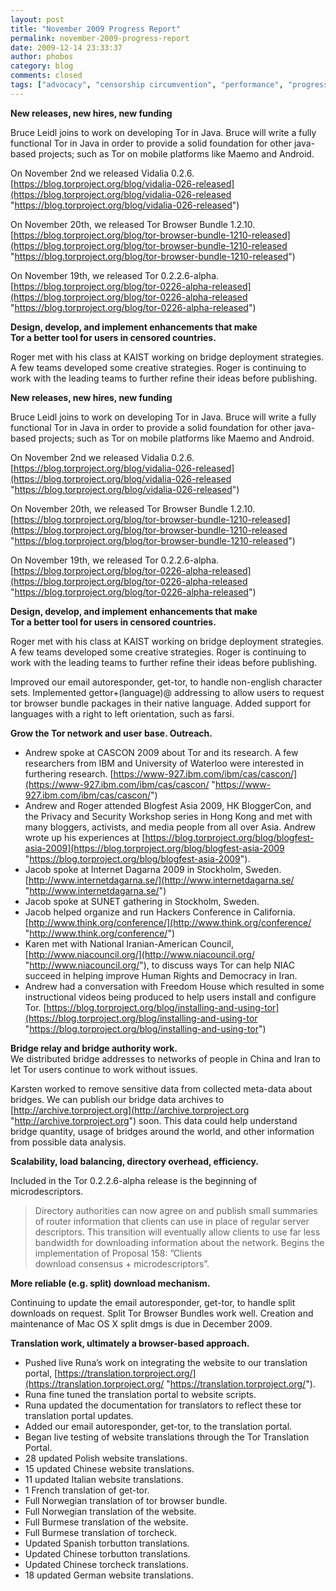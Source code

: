 ```yaml
---
layout: post
title: "November 2009 Progress Report"
permalink: november-2009-progress-report
date: 2009-12-14 23:33:37
author: phobos
category: blog
comments: closed
tags: ["advocacy", "censorship circumvention", "performance", "progress report", "tor in java", "translation"]
---
```


**New releases, new hires, new funding**

Bruce Leidl joins to work on developing Tor in Java. Bruce will write a fully functional Tor in Java in order to provide a solid foundation for other java-based projects; such as Tor on mobile platforms like Maemo and Android.

On November 2nd we released Vidalia 0.2.6. [https://blog.torproject.org/blog/vidalia-026-released](https://blog.torproject.org/blog/vidalia-026-released "https://blog.torproject.org/blog/vidalia-026-released")

On November 20th, we released Tor Browser Bundle 1.2.10. [https://blog.torproject.org/blog/tor-browser-bundle-1210-released](https://blog.torproject.org/blog/tor-browser-bundle-1210-released "https://blog.torproject.org/blog/tor-browser-bundle-1210-released")

On November 19th, we released Tor 0.2.2.6-alpha. [https://blog.torproject.org/blog/tor-0226-alpha-released](https://blog.torproject.org/blog/tor-0226-alpha-released "https://blog.torproject.org/blog/tor-0226-alpha-released")

**Design, develop, and implement enhancements that make  
 Tor a better tool for users in censored countries.**

Roger met with his class at KAIST working on bridge deployment strategies. A few teams developed some creative strategies. Roger is continuing to work with the leading teams to further refine their ideas before publishing.

<!-- more -->

**New releases, new hires, new funding**

Bruce Leidl joins to work on developing Tor in Java. Bruce will write a fully functional Tor in Java in order to provide a solid foundation for other java-based projects; such as Tor on mobile platforms like Maemo and Android.

On November 2nd we released Vidalia 0.2.6. [https://blog.torproject.org/blog/vidalia-026-released](https://blog.torproject.org/blog/vidalia-026-released "https://blog.torproject.org/blog/vidalia-026-released")

On November 20th, we released Tor Browser Bundle 1.2.10. [https://blog.torproject.org/blog/tor-browser-bundle-1210-released](https://blog.torproject.org/blog/tor-browser-bundle-1210-released "https://blog.torproject.org/blog/tor-browser-bundle-1210-released")

On November 19th, we released Tor 0.2.2.6-alpha. [https://blog.torproject.org/blog/tor-0226-alpha-released](https://blog.torproject.org/blog/tor-0226-alpha-released "https://blog.torproject.org/blog/tor-0226-alpha-released")

**Design, develop, and implement enhancements that make  
 Tor a better tool for users in censored countries.**

Roger met with his class at KAIST working on bridge deployment strategies. A few teams developed some creative strategies. Roger is continuing to work with the leading teams to further refine their ideas before publishing.

Improved our email autoresponder, get-tor, to handle non-english character sets. Implemented gettor+(language)@ addressing to allow users to request tor browser bundle packages in their native language. Added support for languages with a right to left orientation, such as farsi.

**Grow the Tor network and user base. Outreach.**

-   Andrew spoke at CASCON 2009 about Tor and its research. A few researchers from IBM and University of Waterloo were interested in furthering research. [https://www-927.ibm.com/ibm/cas/cascon/](https://www-927.ibm.com/ibm/cas/cascon/ "https://www-927.ibm.com/ibm/cas/cascon/")
-   Andrew and Roger attended Blogfest Asia 2009, HK BloggerCon, and the Privacy and Security Workshop series in Hong Kong and met with many bloggers, activists, and media people from all over Asia. Andrew wrote up his experiences at [https://blog.torproject.org/blog/blogfest-asia-2009](https://blog.torproject.org/blog/blogfest-asia-2009 "https://blog.torproject.org/blog/blogfest-asia-2009").
-   Jacob spoke at Internet Dagarna 2009 in Stockholm, Sweden. [http://www.internetdagarna.se/](http://www.internetdagarna.se/ "http://www.internetdagarna.se/")
-   Jacob spoke at SUNET gathering in Stockholm, Sweden.
-   Jacob helped organize and run Hackers Conference in California. [http://www.think.org/conference/](http://www.think.org/conference/ "http://www.think.org/conference/")
-   Karen met with National Iranian-American Council, [http://www.niacouncil.org/](http://www.niacouncil.org/ "http://www.niacouncil.org/"), to discuss ways Tor can help NIAC succeed in helping improve Human Rights and Democracy in Iran.
-   Andrew had a conversation with Freedom House which resulted in some instructional videos being produced to help users install and configure Tor. [https://blog.torproject.org/blog/installing-and-using-tor](https://blog.torproject.org/blog/installing-and-using-tor "https://blog.torproject.org/blog/installing-and-using-tor")

**Bridge relay and bridge authority work.**  
 We distributed bridge addresses to networks of people in China and Iran to let Tor users continue to work without issues.

Karsten worked to remove sensitive data from collected meta-data about bridges. We can publish our bridge data archives to [http://archive.torproject.org](http://archive.torproject.org "http://archive.torproject.org") soon. This data could help understand bridge quantity, usage of bridges around the world, and other information from possible data analysis.

**Scalability, load balancing, directory overhead, efficiency.**

Included in the Tor 0.2.2.6-alpha release is the beginning of microdescriptors.  

> Directory authorities can now agree on and publish small summaries of router information that clients can use in place of regular server descriptors. This transition will eventually allow clients to use far less bandwidth for downloading information about the network. Begins the implementation of Proposal 158: ”Clients  
>  download consensus + microdescriptors”.

**More reliable (e.g. split) download mechanism.**

Continuing to update the email autoresponder, get-tor, to handle split downloads on request. Split Tor Browser Bundles work well. Creation and maintenance of Mac OS X split dmgs is due in December 2009.

**Translation work, ultimately a browser-based approach.**

-   Pushed live Runa’s work on integrating the website to our translation portal, [https://translation.torproject.org/](https://translation.torproject.org/ "https://translation.torproject.org/").
-   Runa fine tuned the translation portal to website scripts.
-   Runa updated the documentation for translators to reflect these tor translation portal updates.
-   Added our email autoresponder, get-tor, to the translation portal.
-   Began live testing of website translations through the Tor Translation Portal.
-   28 updated Polish website translations.
-   15 updated Chinese website translations.
-   11 updated Italian website translations.
-   1 French translation of get-tor.
-   Full Norwegian translation of tor browser bundle.
-   Full Norwegian translation of the website.
-   Full Burmese translation of the website.
-   Full Burmese translation of torcheck.
-   Updated Spanish torbutton translations.
-   Updated Chinese torbutton translations.
-   Updated Chinese torcheck translations.
-   18 updated German website translations.

